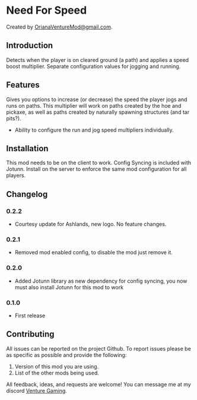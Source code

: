 # Need For Speed

Created by [OrianaVentureMod@gmail.com](https://github.com/OrianaVenture/VentureValheim).

## Introduction

Detects when the player is on cleared ground (a path) and applies a speed boost multiplier. Separate configuration values for jogging and running.

## Features

Gives you options to increase (or decrease) the speed the player jogs and runs on paths. This multiplier will work on paths created by the hoe and pickaxe, as well as paths created by naturally spawning structures (and tar pits?).

* Ability to configure the run and jog speed multipliers individually.

## Installation

This mod needs to be on the client to work. Config Syncing is included with Jotunn. Install on the server to enforce the same mod configuration for all players.

## Changelog

### 0.2.2

* Courtesy update for Ashlands, new logo. No feature changes.

### 0.2.1

* Removed mod enabled config, to disable the mod just remove it.

### 0.2.0

* Added Jotunn library as new dependency for config syncing, you now must also install Jotunn for this mod to work

### 0.1.0

* First release

## Contributing

All issues can be reported on the project Github. To report issues please be as specific as possible and provide the following:

1. Version of this mod you are using.
2. List of the other mods being used.

All feedback, ideas, and requests are welcome! You can message me at my discord [Venture Gaming](https://discord.gg/tAd5hapt88).

